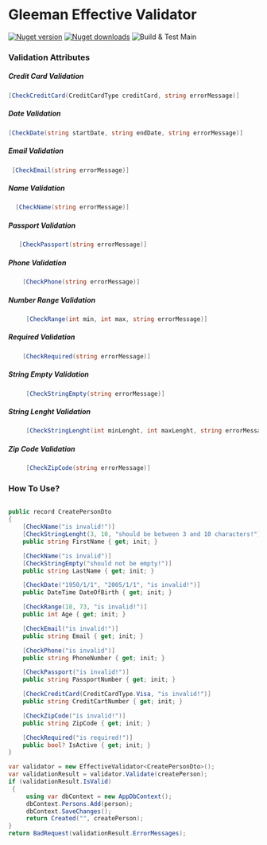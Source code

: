 # Gleeman Effective Validator

[![Nuget version](https://img.shields.io/nuget/v/JwtProducer.svg?logo=nuget)](https://www.nuget.org/packages/JwtProducer/)
[![Nuget downloads](https://img.shields.io/nuget/dt/JwtProducer?logo=nuget)](https://www.nuget.org/packages/JwtProducer/)
![Build & Test Main](https://github.com/Blazored/LocalStorage/workflows/Build%20&%20Test%20Main/badge.svg)


### Validation Attributes

##### Credit Card Validation
```csharp
[CheckCreditCard(CreditCardType creditCard, string errorMessage)]
```
##### Date Validation
```csharp
[CheckDate(string startDate, string endDate, string errorMessage)]
```
##### Email Validation
```csharp
 [CheckEmail(string errorMessage)]
```
##### Name Validation
```csharp
  [CheckName(string errorMessage)]
```
##### Passport Validation
```csharp
   [CheckPassport(string errorMessage)]
```
##### Phone Validation
```csharp
    [CheckPhone(string errorMessage)]
```
##### Number Range Validation
```csharp
     [CheckRange(int min, int max, string errorMessage)]
```
##### Required Validation
```csharp
    [CheckRequired(string errorMessage)]
```
##### String Empty Validation
```csharp
     [CheckStringEmpty(string errorMessage)]
```
##### String Lenght Validation
```csharp
     [CheckStringLenght(int minLenght, int maxLenght, string errorMessage)]
```
##### Zip Code Validation
```csharp
     [CheckZipCode(string errorMessage)]
```

### How To Use?
```csharp

public record CreatePersonDto
{
    [CheckName("is invalid!")]
    [CheckStringLenght(3, 10, "should be between 3 and 10 characters!")]
    public string FirstName { get; init; }

    [CheckName("is invalid")]
    [CheckStringEmpty("should not be empty!")]
    public string LastName { get; init; }

    [CheckDate("1950/1/1", "2005/1/1", "is invalid!")]
    public DateTime DateOfBirth { get; init; }

    [CheckRange(18, 73, "is invalid!")]
    public int Age { get; init; }

    [CheckEmail("is invalid!")]
    public string Email { get; init; }

    [CheckPhone("is invalid")]
    public string PhoneNumber { get; init; }

    [CheckPassport("is invalid!")]
    public string PassportNumber { get; init; }

    [CheckCreditCard(CreditCardType.Visa, "is invalid!")]
    public string CreditCartNumber { get; init; }

    [CheckZipCode("is invalid!")]
    public string ZipCode { get; init; }

    [CheckRequired("is required!")]
    public bool? IsActive { get; init; }
}

```
```csharp
var validator = new EffectiveValidator<CreatePersonDto>();
var validationResult = validator.Validate(createPerson);
if (validationResult.IsValid)
 {
     using var dbContext = new AppDbContext();
     dbContext.Persons.Add(person);
     dbContext.SaveChanges();
     return Created("", createPerson);
}
return BadRequest(validationResult.ErrorMessages);


```
